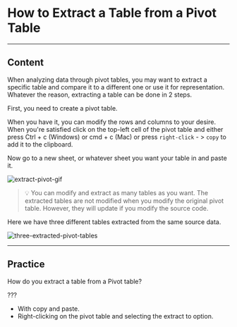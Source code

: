 ﻿---
author: Stefan-Stojanovic

type: normal

category: how to

---

# How to Extract a Table from a Pivot Table

---
## Content

When analyzing data through pivot tables, you may want to extract a specific table and compare it to a different one or use it for representation. Whatever the reason, extracting a table can be done in 2 steps.

First, you need to create a pivot table.

When you have it, you can modify the rows and columns to your desire. When you're satisfied click on the top-left cell of the pivot table and either press Ctrl + c (Windows) or cmd + c (Mac) or press `right-click` - > `copy` to add it to the clipboard. 

Now go to a new sheet, or whatever sheet you want your table in and paste it.

![extract-pivot-gif](https://img.enkipro.com/70ebfe7f7dcf39b34632087d6822b068.gif)

> 💡 You can modify and extract as many tables as you want. The extracted tables are not modified when you modify the original pivot table. However, they will update if you modify the source code.

Here we have three different tables extracted from the same source data.

![three-extracted-pivot-tables](https://img.enkipro.com/b8981fdeba86cea84c88206d64f77a03.png)

---
## Practice

How do you extract a table from a Pivot table?

???

- With copy and paste.
- Right-clicking on the pivot table and selecting the extract to option.
